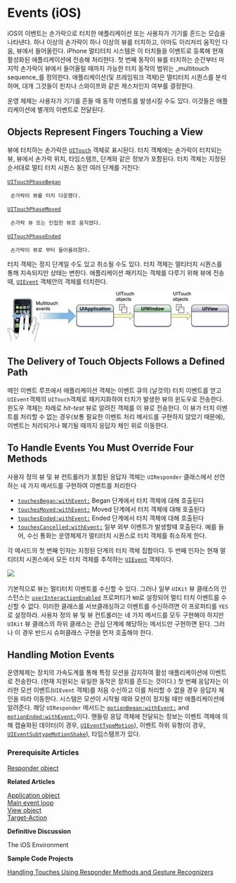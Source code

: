 # Events \(iOS\)

iOS의 이벤트는 손가락으로 터치한 애플리케이션 또는 사용자가 기기를 흔드는 모습을 나타낸다. 하나 이상의 손가락이 하나 이상의 뷰를 터치하고, 아마도 이리저리 움직인 다음, 뷰에서 들어올린다. iPhone 멀티터치 시스템은 이 터치들을 이벤트로 등록해 현재 활성화된 애플리케이션에 전송해 처리한다. 첫 번째 동작이 뷰를 터치하는 순간부터 마지막 손가락이 뷰에서 들어올릴 때까지 가능한 터치 동작의 범위는 _multitouch sequence_를 정의한다. 애플리케이션\(및 프레임워크 객체\)은 멀티터치 시퀀스를 분석하며, 대개 그것들이 핀치나 스와이프와 같은 제스처인지 여부를 결정한다.

운영 체제는 사용자가 기기를 흔들 때 동작 이벤트를 발생시킬 수도 있다. 이것들은 애플리케이션에 별개의 이벤트로 전달된다.

## Objects Represent Fingers Touching a View

뷰에 터치하는 손가락은 [`UITouch`](https://developer.apple.com/documentation/uikit/uitouch) 객체로 표시된다. 터치 객체에는 손가락이 터치되는 뷰, 뷰에서 손가락 위치, 타임스탬프, 단계와 같은 정보가 포함된다. 터치 객체는 지정된 순서대로 멀티 터치 시퀀스 동안 여러 단계를 거친다:

[`UITouchPhaseBegan`](https://developer.apple.com/documentation/uikit/uitouchphase/uitouchphasebegan)

```text
 손가락이 뷰를 터치 다운했다.
```

[`UITouchPhaseMoved`](https://developer.apple.com/documentation/uikit/uitouch/phase/moved)

```text
 손가락 뷰 또는 인접한 뷰로 움직였다.
```

[`UITouchPhaseEnded`](https://developer.apple.com/documentation/uikit/uitouch/phase/ended)

```text
 손가락이 뷰로 부터 들어올려졌다.
```

터치 객체는 정지 단계일 수도 있고 취소될 수도 있다. 터치 객체는 멀티터치 시퀀스를 통해 지속되지만 상태는 변한다. 애플리케이션 패키지는 객체를 다루기 위해 뷰에 전송 때, [`UIEvent`](https://developer.apple.com/documentation/uikit/uievent) 객체안의 객체를 터치한다.

![](../../.gitbook/assets/event_delivery.jpg)

## The Delivery of Touch Objects Follows a Defined Path

메인 이벤트 루프에서 애플리케이션 객체는 이벤트 큐의 \(날것의\) 터치 이벤트를 얻고 `UIEvent`객체의 `UITouch`객체로 패키지화하여 터치가 발생한 뷰의 윈도우로 전송한다. 윈도우 객체는 차례로 _hit-test_ 뷰로 알려진 객체를 이 뷰로 전송한다. 이 뷰가 터치 이벤트를 처리할 수 없는 경우\(보통 필요한 이벤트 처리 메서드를 구현하지 않았기 때문에\), 이벤트는 처리되거나 폐기될 때까지 응답자 체인 위로 이동한다.

## To Handle Events You Must Override Four Methods

사용자 정의 뷰 및 뷰 컨트롤러가 포함된 응답자 객체는 `UIResponder` 클래스에서 선언하는 네 가지 메서드를 구현하여 이벤트를 처리한다

* [`touchesBegan:withEvent:`](https://developer.apple.com/documentation/uikit/uiresponder/1621142-touchesbegan) Began 단계에서 터치 객체에 대해 호출된다
* [`touchesMoved:withEvent:`](https://developer.apple.com/documentation/uikit/uiresponder/1621107-touchesmoved) Moved 단계에서 터치 객체에 대해 호출된다
* [`touchesEnded:withEvent:`](https://developer.apple.com/documentation/uikit/uiresponder/1621084-touchesended) Ended 단계에서 터치 객체에 대해 호출된다
* [`touchesCancelled:withEvent:`](https://developer.apple.com/documentation/uikit/uiresponder/1621116-touchescancelled) 일부 외부 이벤트가 발생할때 호출된다. 예를 들어, 수신 통화는 운영체제가 멀티터치 시퀀스로 터치 객체를 취소하게 한다.

각 메서드의 첫 번째 인자는 지정된 단계의 터치 객체 집합이다. 두 번째 인자는 현재 멀티터치 시퀀스에서 모든 터치 객체를 추적하는 [`UIEvent`](https://developer.apple.com/documentation/uikit/uievent) 객체이다.

![](https://github.com/junyng/study-apple-docs/tree/c4b292b17da2edc8670232ab9689281024a64f04/.gitbook/assets/event_delivery.jpg)

기본적으로 뷰는 멀티터치 이벤트를 수신할 수 있다. 그러나 일부 `UIKit` 뷰 클래스의 인스턴스는 [`userInteractionEnabled`](https://developer.apple.com/documentation/uikit/uiview/1622577-isuserinteractionenabled) 프로퍼티가 `NO`로 설정되어 멀티 터치 이벤트를 수신할 수 없다. 이러한 클래스를 서브클래싱하고 이벤트를 수신하려면 이 프로퍼티를 `YES`로 설정하라. 사용자 정의 뷰 및 뷰 컨트롤러는 네 가지 메서드를 모두 구현해야 하지만 `UIKit` 뷰 클래스의 하위 클래스는 관심 단계에 해당하는 메서드만 구현하면 된다. 그러나 이 경우 반드시 슈퍼클래스 구현을 먼저 호출해야 한다.

## Handling Motion Events

운영체제는 장치의 가속도계를 통해 특정 모션을 감지하여 활성 애플리케이션에 이벤트로 전송한다. \(현재 지원되는 유일한 동작은 장치를 흔드는 것이다.\) 첫 번째 응답자는 이러한 모션 이벤트\(`UIEvent` 객체\)를 처음 수신하고 이를 처리할 수 없을 경우 응답자 체인을 따라 이동한다. 시스템은 모션이 시작될 때와 모션이 정지될 때만 애플리케이션에 알려준다. 해당 `UIResponder` 메서드는 [`motionBegan:withEvent:`](https://developer.apple.com/documentation/uikit/uiresponder/1621120-motionbegan) and [`motionEnded:withEvent:`](https://developer.apple.com/documentation/uikit/uiresponder/1621090-motionended)이다. 핸들링 응답 객체에 전달되는 정보는 이벤트 객체에 의해 캡슐화된 데이터\(이 경우, [`UIEventTypeMotion`](https://developer.apple.com/documentation/uikit/uievent/eventtype/motion)\), 이벤트 하위 유형\(이 경우, [`UIEventSubtypeMotionShake`](https://developer.apple.com/documentation/uikit/uievent/eventsubtype/motionshake)\), 타임스탬프가 있다.

### Prerequisite Articles

[Responder object](https://developer.apple.com/library/archive/documentation/General/Conceptual/Devpedia-CocoaApp/Responder.html#//apple_ref/doc/uid/TP40009071-CH1-SW1)

**Related Articles**

[Application object](https://developer.apple.com/library/archive/documentation/General/Conceptual/Devpedia-CocoaApp/ApplicationObject.html#//apple_ref/doc/uid/TP40009071-CH10-SW1)  
[Main event loop](https://developer.apple.com/library/archive/documentation/General/Conceptual/Devpedia-CocoaApp/MainEventLoop.html#//apple_ref/doc/uid/TP40009071-CH18-SW1)  
[View object](https://developer.apple.com/library/archive/documentation/General/Conceptual/Devpedia-CocoaApp/ViewObject.html#//apple_ref/doc/uid/TP40009071-CH5-SW1)  
[Target-Action](https://developer.apple.com/library/archive/documentation/General/Conceptual/Devpedia-CocoaApp/TargetAction.html#//apple_ref/doc/uid/TP40009071-CH3-SW1)

**Definitive Discussion**

The iOS Environment

**Sample Code Projects**

[Handling Touches Using Responder Methods and Gesture Recognizers](https://developer.apple.com/library/archive/samplecode/Touches/Introduction/Intro.html#//apple_ref/doc/uid/DTS40007435)

